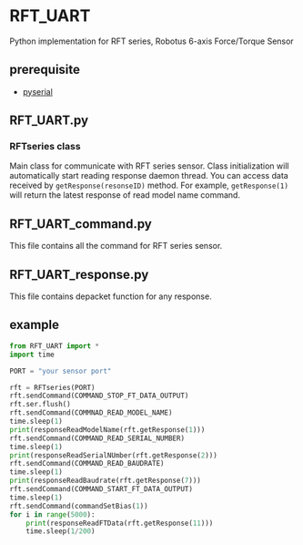 # RFT_UART

Python implementation for RFT series, Robotus 6-axis Force/Torque Sensor

## prerequisite

- [pyserial](https://pyserial.readthedocs.io/en/latest/pyserial.html)

## RFT_UART.py

### RFTseries class

Main class for communicate with RFT series sensor.
Class initialization will automatically start reading response daemon thread.
You can access data received by `getResponse(resonseID)` method.
For example, `getResponse(1)` will return the latest response of read model name command.

## RFT_UART_command.py

This file contains all the command for RFT series sensor.

## RFT_UART_response.py

This file contains depacket function for any response.

## example

```python
from RFT_UART import *
import time

PORT = "your sensor port"

rft = RFTseries(PORT)
rft.sendCommand(COMMAND_STOP_FT_DATA_OUTPUT)
rft.ser.flush()
rft.sendCommand(COMMNAD_READ_MODEL_NAME)
time.sleep(1)
print(responseReadModelName(rft.getResponse(1)))
rft.sendCommand(COMMAND_READ_SERIAL_NUMBER)
time.sleep(1)
print(responseReadSerialNUmber(rft.getResponse(2)))
rft.sendCommand(COMMAND_READ_BAUDRATE)
time.sleep(1)
print(responseReadBaudrate(rft.getResponse(7)))
rft.sendCommand(COMMAND_START_FT_DATA_OUTPUT)
time.sleep(1)
rft.sendCommand(commandSetBias(1))
for i in range(5000):
    print(responseReadFTData(rft.getResponse(11)))
    time.sleep(1/200)
```
